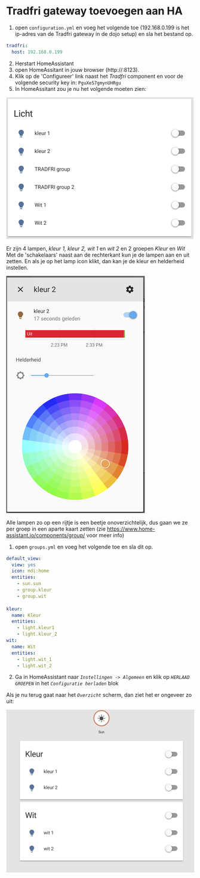 # Tradfri gateway toevoegen aan HA

1. open `configuration.yml` en voeg het volgende toe (192.168.0.199 is het ip-adres van de Tradfri gateway in de dojo setup) en sla het bestand op.

``` yaml
tradfri:
  host: 192.168.0.199
```

2. Herstart HomeAssistant
3. open HomeAssitant in jouw browser (http://<ip-adres-van-jouw-ha>:8123).
4. Klik op de 'Configureer' link naast het _Tradfri_ component en voor de volgende security key in: `PguXe57gmynUHRgu`
5. In HomeAssitant zou je nu het volgende moeten zien:

![Tradfri lampen](images/lampen_tradfri.png)


Er zijn 4 lampen, _kleur 1, kleur 2, wit 1_ en _wit 2_ en 2 groepen _Kleur_ en _Wit_
Met de 'schakelaars' naast aan de rechterkant kun je de lampen aan en uit zetten. En als je op het lamp icon klikt, dan kan je de kleur en helderheid instellen.

![Instellen lamp](images/instellingen_lamp.png)

Alle lampen zo op een rijtje is een beetje onoverzichtelijk, dus gaan we ze per groep in een aparte kaart zetten (zie https://www.home-assistant.io/components/group/ voor meer info)

1. open `groups.yml` en voeg het volgende toe en sla dit op.

``` yaml
default_view:
  view: yes
  icon: mdi:home
  entities:
    - sun.sun
    - group.kleur
    - group.wit

kleur:
  name: Kleur
  entities:
    - light.kleur1
    - light.kleur_2
wit:
  name: Wit
  entities:
    - light.wit_1
    - light.wit_2
```

2. Ga in HomeAssistant naar _`Instellingen -> Algemeen`_ en klik op _`HERLAAD GROEPEN`_ in het _`Configuratie herladen`_ blok

Als je nu terug gaat naar het _`Overzicht`_ scherm, dan ziet het er ongeveer zo uit:

![Overzicht lampen](images/overzicht_lampen.png)
